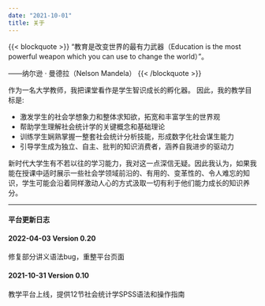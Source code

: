 ```yaml
---
date: "2021-10-01"
title: 关于
---
```



{{< blockquote >}}
“教育是改变世界的最有力武器（Education is the most powerful weapon which you can use to change the world）”。

——纳尔逊 · 曼德拉（Nelson Mandela）
{{< /blockquote >}}

作为一名大学教师，我把课堂看作是学生智识成长的孵化器。 因此，我的教学目标是:

* 激发学生的社会学想象力和整体求知欲，拓宽和丰富学生的世界观
* 帮助学生理解社会统计学的关键概念和基础理论
* 训练学生娴熟掌握一整套社会统计分析技能，形成数字化社会谋生能力
* 引导学生成为独立、自主、批判的知识消费者，涵养自我进步的驱动力

新时代大学生有不若以往的学习能力，我对这一点深信无疑。因此我认为，如果我能在授课中适时展示一些社会学领域前沿的、有用的、变革性的、令人难忘的知识，学生可能会沿着同样激动人心的方式汲取一切有利于他们能力成长的知识养分。 


___


#### 平台更新日志
 <div class="timeline">
  <div class="container left">
    <div class="content">
      <h4>2022-04-03 Version 0.20</h4>
      <p>修复部分讲义语法bug，重整平台页面</p>      
      <h4>2021-10-31 Version 0.10</h4>
      <p>教学平台上线，提供12节社会统计学SPSS语法和操作指南</p>
    </div>
  </div>
</div> 
